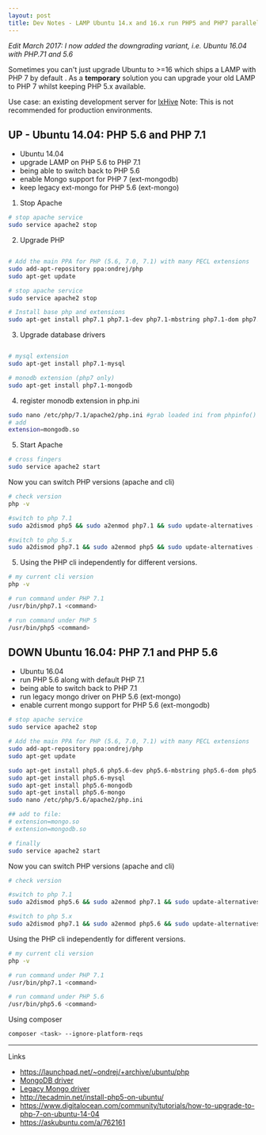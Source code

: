 ```yaml
---
layout: post
title: Dev Notes - LAMP Ubuntu 14.x and 16.x run PHP5 and PHP7 parallel (with Mongo)
---
```


*Edit March 2017: I now added the downgrading variant, i.e. Ubuntu 16.04 with PHP.71 and 5.6*

Sometimes you can't just upgrade Ubuntu to >=16 which ships a LAMP with PHP 7 by default .
As a **temporary** solution you can upgrade your old LAMP to PHP 7 whilst keeping PHP 5.x available.

Use case: an existing development server for [lxHive](https://github.com/Brightcookie/lxHive)
Note: This is not recommended for production environments.

## UP - Ubuntu 14.04: PHP 5.6 and PHP 7.1

 * Ubuntu 14.04
 * upgrade LAMP on PHP 5.6 to PHP 7.1
 * being able to switch back to PHP 5.6
 * enable Mongo support for PHP 7 (ext-mongodb)
 * keep legacy ext-mongo for PHP 5.6 (ext-mongo)

1. Stop Apache

```bash
# stop apache service
sudo service apache2 stop
```

2. Upgrade PHP

```bash

# Add the main PPA for PHP (5.6, 7.0, 7.1) with many PECL extensions
sudo add-apt-repository ppa:ondrej/php
sudo apt-get update

# stop apache service
sudo service apache2 stop

# Install base php and extensions
sudo apt-get install php7.1 php7.1-dev php7.1-mbstring php7.1-dom php7.1-cli php7.1-json php7.1-curl php7.1-gd php7.1-mcrypt
```

3. Upgrade database drivers

```bash

# mysql extension
sudo apt-get install php7.1-mysql

# monodb extension (php7 only)
sudo apt-get install php7.1-mongodb
```

4. register monodb extension in php.ini

```bash
sudo nano /etc/php/7.1/apache2/php.ini #grab loaded ini from phpinfo()
# add
extension=mongodb.so
```

5. Start Apache

```bash
# cross fingers
sudo service apache2 start
```

Now you can switch PHP versions (apache and cli)

```bash
# check version
php -v

#switch to php 7.1
sudo a2dismod php5 && sudo a2enmod php7.1 && sudo update-alternatives --set php /usr/bin/php7.1 && sudo service apache2 restart

#switch to php 5.x
sudo a2dismod php7.1 && sudo a2enmod php5 && sudo update-alternatives --set php /usr/bin/php5.6 && sudo service apache2 restart
```

5. Using the PHP cli independently for different versions.

```bash
# my current cli version
php -v

# run command under PHP 7.1
/usr/bin/php7.1 <command>

# run command under PHP 5
/usr/bin/php5 <command>
```

## DOWN Ubuntu 16.04: PHP 7.1 and PHP 5.6

 * Ubuntu 16.04
 * run PHP 5.6 along with default PHP 7.1
 * being able to switch back to PHP 7.1
 * run legacy mongo driver on PHP 5.6 (ext-mongo)
 * enable current mongo support for PHP 5.6 (ext-mongodb)

```bash
# stop apache service
sudo service apache2 stop

# Add the main PPA for PHP (5.6, 7.0, 7.1) with many PECL extensions
sudo add-apt-repository ppa:ondrej/php
sudo apt-get update

sudo apt-get install php5.6 php5.6-dev php5.6-mbstring php5.6-dom php5.6-cli php5.6-json php5.6-curl php5.6-gd php5.6-mcrypt
sudo apt-get install php5.6-mysql
sudo apt-get install php5.6-mongodb
sudo apt-get install php5.6-mongo
sudo nano /etc/php/5.6/apache2/php.ini

## add to file:
# extension=mongo.so
# extension=mongodb.so

# finally
sudo service apache2 start

```

Now you can switch PHP versions (apache and cli)

```bash
# check version

#switch to php 7.1
sudo a2dismod php5.6 && sudo a2enmod php7.1 && sudo update-alternatives --set php /usr/bin/php7.1 && sudo service apache2 restart

#switch to php 5.x
sudo a2dismod php7.1 && sudo a2enmod php5.6 && sudo update-alternatives --set php /usr/bin/php5.6 && sudo service apache2 restart
```
<script src="https://gist.github.com/RoboSparrow/7749e3b9b42da1a2c8ca4326046c7ebd.js"></script>

Using the PHP cli independently for different versions.

```bash
# my current cli version
php -v

# run command under PHP 7.1
/usr/bin/php7.1 <command>

# run command under PHP 5.6
/usr/bin/php5.6 <command>
```

Using composer


```bash
composer <task> --ignore-platform-reqs
```

---

Links

* https://launchpad.net/~ondrej/+archive/ubuntu/php
* [MongoDB driver](http://php.net/manual/en/set.mongodb.php)
* [Legacy Mongo driver](http://php.net/manual/en/book.mongo.php)
* http://tecadmin.net/install-php5-on-ubuntu/
* https://www.digitalocean.com/community/tutorials/how-to-upgrade-to-php-7-on-ubuntu-14-04
* https://askubuntu.com/a/762161
